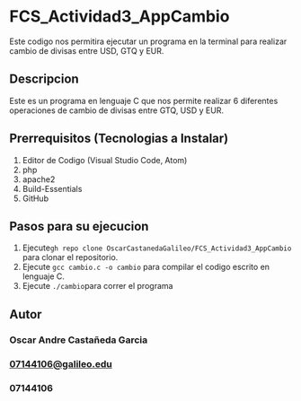 # FCS_Actividad3_AppCambio

Este codigo nos permitira ejecutar un programa en la terminal para realizar cambio de divisas entre USD, GTQ y EUR.

## Descripcion


Este es un programa en lenguaje C que nos permite realizar 6 diferentes operaciones de cambio de divisas entre GTQ, USD y EUR.  

## Prerrequisitos (Tecnologias a Instalar)

1. Editor de Codigo (Visual Studio Code, Atom)
2. php
3. apache2
4. Build-Essentials
5. GitHub

## Pasos para su ejecucion
1. Ejecute`gh repo clone OscarCastanedaGalileo/FCS_Actividad3_AppCambio` para clonar el repositorio.
2. Ejecute `gcc cambio.c -o cambio` para compilar el codigo escrito en lenguaje C.
3. Ejecute `./cambio`para correr el programa


## Autor
### Oscar Andre Castañeda Garcia
### 07144106@galileo.edu
### 07144106
   
